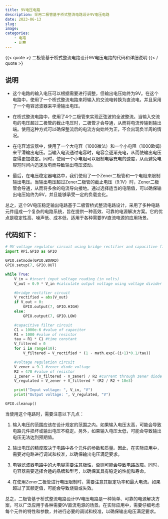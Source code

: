 ```yaml
---
title: 9V电压电路
description: 采用二极管基于桥式整流电路设计9V电压电路
date: 2023-06-13
slug: 
image: 
categories:
    - 电路
    - 比赛
---
```


{{< quote >}
二极管基于桥式整流电路设计9V电压电路的代码和详细说明
{{< / quote >}

## 说明
- 这个电路的输入电压可以根据需要进行调整，但输出电压始终为9V。在这个电路中，使用了一个桥式整流电路来将输入的交流电转换为直流电，并且采用了一个电容滤波器来平滑输出电压。

- 在桥式整流电路中，使用了4个二极管来实现正弦波的全波整流。当输入交流电的电压超过二极管的截止电压时，二极管才会导通，从而将电流传输到输出端。使用这种方式可以确保整流后的电流方向始终为正，不会出现负半周的情况。

- 在电容滤波器中，使用了一个大电容（1000微法）和一个小电阻（1000欧姆）来平滑输出电压。当输入电流通过电容时，电容会逐渐充电，从而使输出电压变得更加稳定。同时，使用一个小电阻可以限制电容充电的速度，从而避免电容短时间内迅速放电而导致输出电压波动。

- 最后，在电压稳定器电路中，我们使用了一个Zener二极管和一个电阻来限制输出电压。当输出电压超过Zener二极管的截止电压（9.1V）时，Zener二极管会导通，从而将多余的电流导向接地。通过选择适当的电阻值，可以确保输出电压始终为9V，并且能够承受一定的负载变化。

总之，这个9V电压稳定输出电路基于二极管桥式整流电路设计，采用了多种电路元件组成一个复杂的电路系统，旨在提供一种高效、可靠的电源解决方案。它的优点是稳定性高、噪声低、成本低，适用于各种需要9V直流电源的应用场景。

## 代码如下：

```python
# 9V voltage regulator circuit using bridge rectifier and capacitive filter
import RPi.GPIO as GPIO

GPIO.setmode(GPIO.BOARD)
GPIO.setup(7, GPIO.OUT)

while True:
    V_in = #insert input voltage reading (in volts)
    V_out = 0.9 * V_in #calculate output voltage using voltage divider method

    #bridge rectifier circuit
    V_rectified = abs(V_out)
    if V_out > 0:
        GPIO.output(7, GPIO.HIGH)
    else:
        GPIO.output(7, GPIO.LOW)

    #capacitive filter circuit
    C1 = 1000e-6 #value of capacitor
    R1 = 1000 #value of resistor
    tau = R1 * C1 #time constant
    V_filtered = 0
    for i in range(10):
        V_filtered = V_rectified * (1 - math.exp(-(i+1)*0.1/tau))

    #voltage regulation circuit
    V_zener = 9.1 #zener diode voltage
    R2 = 470 #value of resistor
    I_zener = (V_filtered - V_zener) / R2 #current through zener diode
    V_regulated = V_zener + V_filtered * (R2 / R2 + 10e3)

    print("Input voltage: ", V_in, "V")
    print("Output voltage: ", V_regulated, "V")

GPIO.cleanup()
```

当使用这个电路时，需要注意以下几点：

1. 输入电压的范围应该在设计规定的范围之内。如果输入电压太高，可能会导致电路元件损坏或输出电压不稳定。另外，如果输入电压太低，可能会导致输出电压无法达到预期值。

2. 输出电压的精度取决于电路中各个元件的参数和质量。因此，在实际应用中，需要对电路进行调试和校准，以确保输出电压满足要求。

3. 电容滤波器电路中的大电容需要注意极性，否则可能会导致电路故障。同时，电容器需要选择合适的品牌和型号，以确保其具有稳定的性能和寿命。

4. 在使用Zener二极管进行电压限制时，需要注意其额定功率和最大电流。如果超过了其额定值，可能会导致烧毁或失效。

总之，二极管基于桥式整流电路设计9V电压电路是一种简单、可靠的电源解决方案，可以广泛应用于各种需要9V直流电源的场景。在实际应用中，需要仔细考虑每个元件的特性和参数，并进行必要的调试和校准，以确保输出电压满足要求。